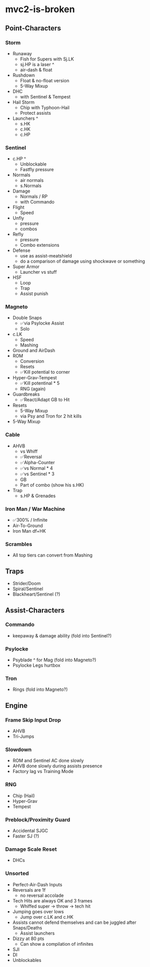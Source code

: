 # mvc2-is-broken

## Point-Characters

### Storm

* Runaway
  * Fish for Supers with Sj.LK
  * sj.HP is a laser ^
  * air-dash & float
* Rushdown
  * Float & no-float version
  * 5-Way Mixup
* DHC
  * with Sentinel & Tempest
* Hail Storm
  * Chip with Typhoon-Hail
  * Protect assists
* Launchers ^
  * s.HK
  * c.HK
  * c.HP
  
### Sentinel

* c.HP ^
  * Unblockable
  * Fastfly pressure
* Normals
  * air normals
  * s.Normals
* Damage
  * Normals / RP
  * with Commando
* Flight
  * Speed
* Unfly
  * pressure
  * combos
* Refly
  * pressure
  * Combo extensions
* Defense
  * use as assist-meatshield
  * do a comparison of damage using shockwave or something
* Super Armor
  * Launcher vs stuff
* HSF
  * Loop
  * Trap
  * Assist punish

### Magneto

* Double Snaps
  * ✅via Psylocke Assist
  * Solo
* c.LK
  * Speed
  * Mashing
* Ground and AirDash
* ROM
  * Conversion
  * Resets
  * ✅Kill potential to corner
* Hyper-Grav-Tempest
  * ✅Kill potentinal * 5
  * RNG (again)
* Guardbreaks
  * ✅React/Adapt GB to Hit
* Resets
  * 5-Way Mixup
  * via Psy and Tron for 2 hit kills
* 5-Way Mixup

### Cable

* AHVB
  * vs Whiff
  * ✅Reversal
  * ✅Alpha-Counter
  * ✅vs Normal * 4
  * ✅vs Sentinel * 3
  * GB
  * Part of combo (show his s.HK)
* Trap
  * s.HP & Grenades

### Iron Man / War Machine

* ✅300% / Infinite
* Air-To-Ground
* Iron Man df+HK

### Scrambles

* All top tiers can convert from Mashing

## Traps

* Strider/Doom
* Spiral/Sentinel
* Blackheart/Sentinel (?)

## Assist-Characters

### Commando

* keepaway & damage ability (fold into Sentinel?)

### **Psylocke**

* Psyblade ^ for Mag (fold into Magneto?)
* Psylocke Legs hurtbox

### Tron

* Rings (fold into Magneto?)

## Engine

### Frame Skip Input Drop

* AHVB
* Tri-Jumps

### Slowdown

* ROM and Sentinel AC done slowly
* AHVB done slowly during assists presence
* Factory lag vs Training Mode

### RNG

* Chip (Hail)
* Hyper-Grav
* Tempest

### Preblock/Proximity Guard

* Accidental SJGC
* Faster SJ (?)

### Damage Scale Reset

* DHCs

### Unsorted

* Perfect-Air-Dash Inputs
* Reversals are 1f
  * no reversal accolade
* Tech Hits are always OK and 3 frames
  * Whiffed super -> throw -> tech hit
* Jumping goes over lows
  * Jump over c.LK and c.HK
* Assists cannot defend themselves and can be juggled after Snaps/Deaths
  * Assist launchers
* Dizzy at 80 pts
  * Can show a compilation of infinites
* SJI
* DI
* Unblockables
